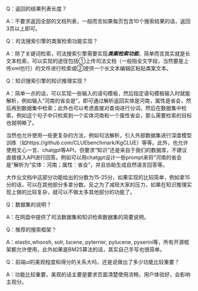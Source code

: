 Q：返回的结果列表长度？

A：不要求返回全部的文档列表，一般而言如果每页包含10个搜索结果的话，返回3页以上即可。



Q：司法搜索引擎的类案检索功能实现？

A：除了关键词检索，司法搜索引擎需要实现***类案检索功能***，简单而言其实就是长文本检索，可以实现的途径包括①上传司法文档（一般指全文字段，当然要是上传xml也行）的文件进行检索或②提供一个长文本编辑区粘贴类案文本。



Q：知识搜索引擎的知识推理实现？

A：简单一点的话，可以实现一些输入的语句模板，然后指定语句模板输入时就能解析，例如输入“河南的省会是”，即可通过解析返回实体是河南，属性是省会，然后再到数据集中检索；此外也可以考虑直接对查询进行分词，然后在数据集中检索，例如这个句子中只检索到一个实体河南和一个属性省会，那么需要检索的目标也就明晰了。

当然也允许使用一些更复杂的方法，例如句法解析，引入外部数据集进行深度模型训练（如https://github.com/CLUEbenchmark/KgCLUE）等等。此外，也允许使用文心一言、chatgpt等API，但要求“知识”还是来自于我们的数据库，不建议直接接入API进行回答。例如可以用chatgpt设计一些prompt来将“河南的省会是”解析为“实体：河南；属性：省会”，并且协助生成自然语言回答等。

大作业文档中这部分功能给出的分数为15-25分，如果实现的比较简单，例如拿15分的话，可以在其他部分多拿分数。反之为了减轻大家的压力，如果在知识推理实现上做的比较复杂，就可以不做太多其他部分的功能了。



Q：数据集的说明？

A：在网盘中提供了司法数据集和知识检索数据集的简要说明。



Q：推荐的搜索框架？

A：elastic,whoosh, solr, lucene, pyterrier, pylucene, pyserini等，所有开源框架都允许使用，此外如果是BM25算法的话，其实自己手写也很简单。



Q：前端ui的美观程度和得分的关系大吗，还是说做出了多少功能比较重要？

A：功能比较重要，美观的话主要是要求页面清楚使用流畅，用户体验好，会影响主观分。

